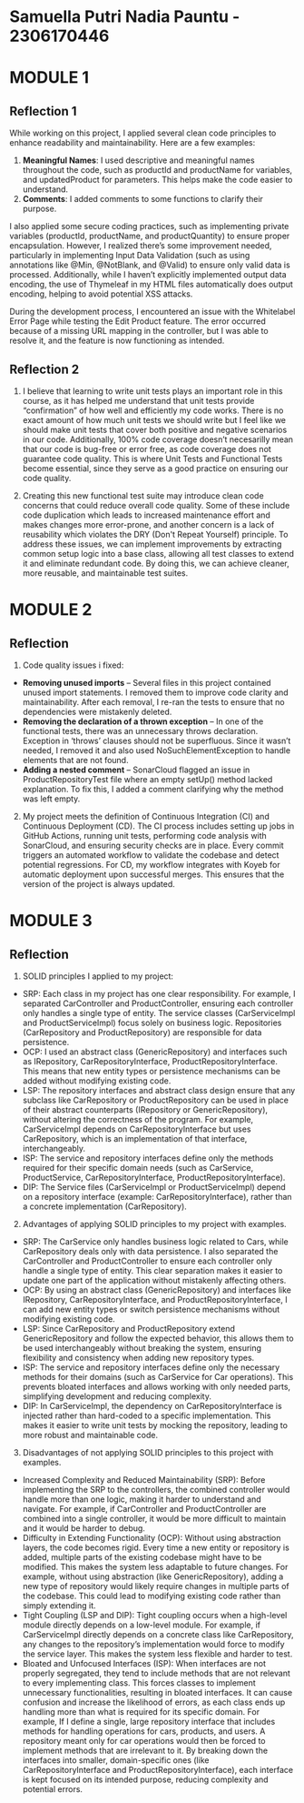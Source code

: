 # Samuella Putri Nadia Pauntu - 2306170446 

# MODULE 1
## Reflection 1
While working on this project, I applied several clean code principles to enhance readability and maintainability. Here are a few examples:

1. **Meaningful Names**: I used descriptive and meaningful names throughout the code, such as productId and productName for variables, and updatedProduct for parameters. This helps make the code easier to understand.
2. **Comments**: I added comments to some functions to clarify their purpose.

I also applied some secure coding practices, such as implementing private variables (productId, productName, and productQuantity) to ensure proper encapsulation. However, I realized there’s some improvement needed, particularly in implementing Input Data Validation (such as using annotations like @Min, @NotBlank, and @Valid) to ensure only valid data is processed. Additionally, while I haven’t explicitly implemented output data encoding, the use of Thymeleaf in my HTML files automatically does output encoding, helping to avoid potential XSS attacks.

During the development process, I encountered an issue with the Whitelabel Error Page while testing the Edit Product feature. The error occurred because of a missing URL mapping in the controller, but I was able to resolve it, and the feature is now functioning as intended.

## Reflection 2
1. I believe that learning to write unit tests plays an important role in this course, as it has helped me understand that unit tests provide “confirmation” of how well and efficiently my code works. There is no exact amount of how much unit tests we should write but I feel like we should make unit tests that cover both positive and negative scenarios in our code. Additionally, 100% code coverage doesn’t necesarilly mean that our code is bug-free or error free, as code coverage does not guarantee code quality. This is where Unit Tests and Functional Tests become essential, since they serve as a good practice on ensuring our code quality.

2. Creating this new functional test suite may introduce clean code concerns that could reduce overall code quality. Some of these include code duplication which leads to increased maintenance effort and makes changes more error-prone, and another concern is a lack of reusability which violates the DRY (Don't Repeat Yourself) principle. To address these issues, we can implement improvements by extracting common setup logic into a base class, allowing all test classes to extend it and eliminate redundant code. By doing this, we can achieve cleaner, more reusable, and maintainable test suites. 

# MODULE 2
## Reflection 
1. Code quality issues i fixed:
- **Removing unused imports** – Several files in this project contained unused import statements. I removed them to improve code clarity and maintainability. After each removal, I re-ran the tests to ensure that no dependencies were mistakenly deleted.
- **Removing the declaration of a thrown exception** – In one of the functional tests, there was an unnecessary throws declaration. Exception in ‘throws’ clauses should not be superfluous. Since it wasn’t needed, I removed it and also used NoSuchElementException to handle elements that are not found.
- **Adding a nested comment** – SonarCloud flagged an issue in ProductRepositoryTest file where an empty setUp() method lacked explanation. To fix this, I added a comment clarifying why the method was left empty.

2. My project meets the definition of Continuous Integration (CI) and Continuous Deployment (CD). The CI process includes setting up jobs in GitHub Actions, running unit tests, performing code analysis with SonarCloud, and ensuring security checks are in place. Every commit triggers an automated workflow to validate the codebase and detect potential regressions. For CD, my workflow integrates with Koyeb for automatic deployment upon successful merges. This ensures that the version of the project is always updated.

# MODULE 3
## Reflection 
1. SOLID principles I applied to my project:

- SRP: Each class in my project has one clear responsibility. For example, I separated CarController and ProductController, ensuring each controller only handles a single type of entity. The service classes (CarServiceImpl and ProductServiceImpl) focus solely on business logic. Repositories (CarRepository and ProductRepository) are responsible for data persistence.
- OCP: I used an abstract class (GenericRepository) and interfaces such as IRepository, CarRepositoryInterface, ProductRepositoryInterface. This means that new entity types or persistence mechanisms can be added without modifying existing code.
- LSP: The repository interfaces and abstract class design ensure that any subclass like CarRepository or ProductRepository can be used in place of their abstract counterparts (IRepository or GenericRepository), without altering the correctness of the program. For example, CarServiceImpl depends on CarRepositoryInterface but uses CarRepository, which is an implementation of that interface, interchangeably.
- ISP: The service and repository interfaces define only the methods required for their specific domain needs (such as CarService, ProductService, CarRepositoryInterface, ProductRepositoryInterface).
- DIP: The Service files (CarServiceImpl or ProductServiceImpl) depend on a repository interface (example: CarRepositoryInterface), rather than a concrete implementation (CarRepository).

2. Advantages of applying SOLID principles to my project with examples.

- SRP: The CarService only handles business logic related to Cars, while CarRepository deals only with data persistence. I also separated the CarController and ProductController to ensure each controller only handle a single type of entity. This clear separation makes it easier to update one part of the application without mistakenly affecting others.
- OCP: By using an abstract class (GenericRepository) and interfaces like IRepository, CarRepositoryInterface, and ProductRepositoryInterface, I can add new entity types or switch persistence mechanisms without modifying existing code.
- LSP: Since CarRepository and ProductRepository extend GenericRepository<T> and follow the expected behavior, this allows them to be used interchangeably without breaking the system, ensuring flexibility and consistency when adding new repository types.
- ISP: The service and repository interfaces define only the necessary methods for their domains (such as CarService for Car operations). This prevents bloated interfaces and allows working with only needed parts, simplifying development and reducing complexity.
- DIP: In CarServiceImpl, the dependency on CarRepositoryInterface is injected rather than hard-coded to a specific implementation. This makes it easier to write unit tests by mocking the repository, leading to more robust and maintainable code.

3. Disadvantages of not applying SOLID principles to this project with examples.
- Increased Complexity and Reduced Maintainability (SRP): Before implementing the SRP to the controllers, the combined controller would handle more than one logic, making it harder to understand and navigate. For example, if CarController and ProductController are combined into a single controller, it would be more difficult to maintain and it would be harder to debug.
- Difficulty in Extending Functionality (OCP): Without using abstraction layers, the code becomes rigid. Every time a new entity or repository is added, multiple parts of the existing codebase might have to be modified. This makes the system less adaptable to future changes. For example, without using abstraction (like GenericRepository), adding a new type of repository would likely require changes in multiple parts of the codebase. This could lead to modifying existing code rather than simply extending it.
- Tight Coupling (LSP and DIP): Tight coupling occurs when a high-level module directly depends on a low-level module. For example, if CarServiceImpl directly depends on a concrete class like CarRepository, any changes to the repository’s implementation would force to modify the service layer. This makes the system less flexible and harder to test.
- Bloated and Unfocused Interfaces (ISP): When interfaces are not properly segregated, they tend to include methods that are not relevant to every implementing class. This forces classes to implement unnecessary functionalities, resulting in bloated interfaces. It can cause confusion and increase the likelihood of errors, as each class ends up handling more than what is required for its specific domain. For example, If I define a single, large repository interface that includes methods for handling operations for cars, products, and users. A repository meant only for car operations would then be forced to implement methods that are irrelevant to it. By breaking down the interfaces into smaller, domain-specific ones (like CarRepositoryInterface and ProductRepositoryInterface), each interface is kept focused on its intended purpose, reducing complexity and potential errors.

